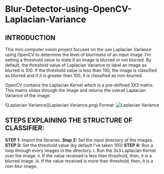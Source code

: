 # Blur-Detector-using-OpenCV-Laplacian-Variance

## INTRODUCTION  

This mini computer vision project focuses on the use Laplacian Variance using OpenCV
to determine the level of blurriness of an input image. I'm setting a threshold value to state if an image is blurred or not blurred. 
By default, the threshold value of Laplacian Variance to label an image as blurred is 100. If the threshold value is less than 100, 
the image is classified as blurred and if it is greater than 100, it is classified as non-blurred.

OpenCV contains the Laplacian Kernel which is a pre-defined 3X3 matrix. This matrix slides through the image and returns the overall 
Laplacian Variance of the image.

![Laplacian Variance](Laplacian Variance.png)
Format: ![Laplacian Variance](https://github.com/borneelphukan/Blur-Detector-using-OpenCV-Laplacian-Variance/blob/master/Laplacian%20Variance.png)

## STEPS EXPLAINING THE STRUCTURE OF CLASSIFIER:

**STEP 1:** Import the libraries. 
**Step 2:** Set the input directory of the images. 
**STEP 3:** Set the threshold value (by default I've taken 100) 
**STEP 4:** Run a loop through every images in the directory. 
          i. Run the 3x3 Laplacian Kernel over the image. 
          ii. If the value received is less than threshold, 
                then, it is a blurred image. 
          iii. If the value received is more than threshold, 
                then, it is a non-blur image.
